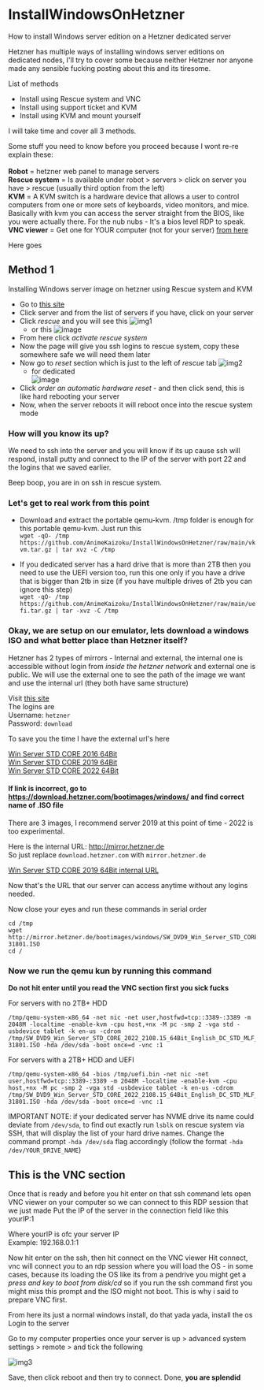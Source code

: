 # InstallWindowsOnHetzner
How to install Windows server edition on a Hetzner dedicated server

Hetzner has multiple ways of installing windows server editions on dedicated nodes, I'll try to cover some because neither Hetzner nor anyone made any sensible fucking posting about this and its tiresome. 


List of methods 
- Install using Rescue system and VNC 
- Install using support ticket and KVM 
- Install using KVM and mount yourself 


I will take time and cover all 3 methods. 

Some stuff you need to know before you proceed because I wont re-re explain these:<br>
<br>
**Robot** = hetzner web panel to manage servers<br>
**Rescue system** = Is available under robot > servers > click on server you have > rescue (usually third option from the left)<br>
**KVM** = A KVM switch is a hardware device that allows a user to control computers from one or more sets of keyboards, video monitors, and mice. Basically with kvm you can access the server straight from the BIOS, like you were actually there. For the nub nubs -  It's a bios level RDP to speak.<br>
**VNC viewer** = Get one for YOUR computer (not for your server) [from here](https://www.realvnc.com/en/connect/download/viewer/)<br>

Here goes 

## Method 1 
Installing Windows server image on hetzner using Rescue system and KVM

- Go to [this site](https://robot.your-server.de/server)
- Click server and from the list of servers if you have, click on your server 
- Click *rescue* and you will see this
![img1](https://i.imgur.com/Riqz6Nc.png)
  - or this
    ![image](https://github.com/TheArchivists/InstallWindowsOnHetzner/assets/9638895/1ca0bd3c-61c1-4f7b-8ff9-62cc0a3e45b3)
- From here click *activate rescue system*
- Now the page will give you ssh logins to rescue system, copy these somewhere safe we will need them later 
- Now go to *reset* section which is just to the left of *rescue* tab 
![img2](https://i.imgur.com/02uYdZY.png)
  - for dedicated<br>
    ![image](https://github.com/TheArchivists/InstallWindowsOnHetzner/assets/9638895/d6d19f7b-c052-4912-a159-7c6a7d6eb0ad)
- Click *order an automatic hardware reset* - and then click send, this is like hard rebooting your server
- Now, when the server reboots it will reboot once into the rescue system mode

### How will you know its up?
We need to ssh into the server and you will know if its up cause ssh will respond, install putty and connect to the IP of the server with port 22 and the logins that we saved earlier. 

Beep boop, you are in on ssh in rescue system. 

### Let's get to real work from this point 
- Download and extract the portable qemu-kvm. /tmp folder is enough for this portable qemu-kvm. Just run this<br>
`wget -qO- /tmp https://github.com/AnimeKaizoku/InstallWindowsOnHetzner/raw/main/vkvm.tar.gz | tar xvz -C /tmp`

- If you dedicated server has a hard drive that is more than 2TB then you need to use the UEFI version too, run this one only if you have a drive that is bigger than 2tb in size (if you have multiple drives of 2tb you can ignore this step)<br>
`wget -qO- /tmp https://github.com/AnimeKaizoku/InstallWindowsOnHetzner/raw/main/uefi.tar.gz | tar -xvz -C /tmp`

### Okay, we are setup on our emulator, lets download a windows ISO and what better place than Hetzner itself? 

Hetzner has 2 types of mirrors - Internal and external, the internal one is accessible without login from *inside the hetzner network* and external one is public. 
We will use the external one to see the path of the image we want and use the internal url (they both have same structure)

Visit [this site](http://download.hetzner.com/bootimages/)<br>
The logins are<br>
Username: `hetzner`<br>
Password: `download`<br>

To save you the time I have the external url's here 

[Win Server STD CORE 2016 64Bit](http://download.hetzner.com/bootimages/windows/SW_DVD9_Win_Server_STD_CORE_2016_64Bit_English_-4_DC_STD_MLF_X21-70526.ISO)<br>
[Win Server STD CORE 2019 64Bit](http://download.hetzner.com/bootimages/windows/SW_DVD9_Win_Server_STD_CORE_2019_1809.11_64Bit_English_DC_STD_MLF_X22-51041.ISO)<br>
[Win Server STD CORE 2022 64Bit](http://download.hetzner.com/bootimages/windows/SW_DVD9_Win_Server_STD_CORE_2022_2108.15_64Bit_English_DC_STD_MLF_X23-31801.ISO)<br>

#### If link is incorrect, go to https://download.hetzner.com/bootimages/windows/ and find correct name of .ISO file

There are 3 images, I recommend server 2019 at this point of time - 2022 is too experimental.

Here is the internal URL: http://mirror.hetzner.de<br>
So just replace `download.hetzner.com` with `mirror.hetzner.de`

[Win Server STD CORE 2019 64Bit internal URL](http://mirror.hetzner.de/bootimages/windows/SW_DVD9_Win_Server_STD_CORE_2019_1809.11_64Bit_English_DC_STD_MLF_X22-51041.ISO)

Now that's the URL that our server can access anytime without any logins needed. 

Now close your eyes and run these commands in serial order<br>
```
cd /tmp
wget http://mirror.hetzner.de/bootimages/windows/SW_DVD9_Win_Server_STD_CORE_2022_2108.15_64Bit_English_DC_STD_MLF_X23-31801.ISO
cd /
```


### Now we run the qemu kun by running this command
**Do not hit enter until you read the VNC section first you sick fucks**

For servers with no 2TB+ HDD
```
/tmp/qemu-system-x86_64 -net nic -net user,hostfwd=tcp::3389-:3389 -m 2048M -localtime -enable-kvm -cpu host,+nx -M pc -smp 2 -vga std -usbdevice tablet -k en-us -cdrom /tmp/SW_DVD9_Win_Server_STD_CORE_2022_2108.15_64Bit_English_DC_STD_MLF_X23-31801.ISO -hda /dev/sda -boot once=d -vnc :1
```

For servers with a 2TB+ HDD and UEFI
```
/tmp/qemu-system-x86_64 -bios /tmp/uefi.bin -net nic -net user,hostfwd=tcp::3389-:3389 -m 2048M -localtime -enable-kvm -cpu host,+nx -M pc -smp 2 -vga std -usbdevice tablet -k en-us -cdrom /tmp/SW_DVD9_Win_Server_STD_CORE_2022_2108.15_64Bit_English_DC_STD_MLF_X23-31801.ISO -hda /dev/sda -boot once=d -vnc :1
```

IMPORTANT NOTE: if your dedicated server has NVME drive its name could deviate from `/dev/sda`, to find out exactly run `lsblk` on rescue system via SSH, that will display the list of your hard drive names. Change the command prompt `-hda /dev/sda` flag accordingly (follow the format `-hda /dev/YOUR_DRIVE_NAME`)

## This is the VNC section
Once that is ready and before you hit enter on that ssh command lets open VNC viewer on your computer so we can connect to this RDP session that we just made 
Put the IP of the server in the connection field like this
yourIP:1

Where yourIP is ofc your server IP<br>
Example: 192.168.0.1:1


Now hit enter on the ssh, then hit connect on the VNC viewer
Hit connect, vnc will connect you to an rdp session where you will load the OS - in some cases, because its loading the OS like its from a pendrive you might get a *press and key to boot from disk/cd* so if you run the ssh command first you might miss this prompt and the ISO might not boot. 
This is why i said to prepare VNC first. 

From here its just a normal windows install, do that yada yada, install the os
Login to the server 

Go to my computer properties once your server is up > advanced system settings > remote > and tick the following 

![img3](https://i.imgur.com/BdmEbaL.png)

Save, then click reboot and then try to connect. 
Done, **you are splendid**
